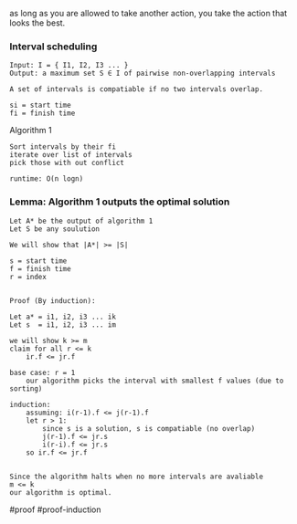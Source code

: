 as long as you are allowed to take another action, you take the action that looks the best.



### Interval scheduling

```
Input: I = { I1, I2, I3 ... }
Output: a maximum set S ∈ I of pairwise non-overlapping intervals

A set of intervals is compatiable if no two intervals overlap.

si = start time
fi = finish time
```

Algorithm 1
```
Sort intervals by their fi
iterate over list of intervals
pick those with out conflict

runtime: O(n logn)
```


### Lemma: Algorithm 1 outputs the optimal solution
```
Let A* be the output of algorithm 1
Let S be any soulution

We will show that |A*| >= |S|
```

```
s = start time
f = finish time
r = index


Proof (By induction):

Let a* = i1, i2, i3 ... ik
Let s  = i1, i2, i3 ... im

we will show k >= m
claim for all r <= k
	ir.f <= jr.f

base case: r = 1
	our algorithm picks the interval with smallest f values (due to sorting)

induction:
	assuming: i(r-1).f <= j(r-1).f
	let r > 1:
		since s is a solution, s is compatiable (no overlap)
		j(r-1).f <= jr.s
		i(r-i).f <= jr.s
	so ir.f <= jr.f


Since the algorithm halts when no more intervals are avaliable
m <= k
our algorithm is optimal.
```



#proof #proof-induction